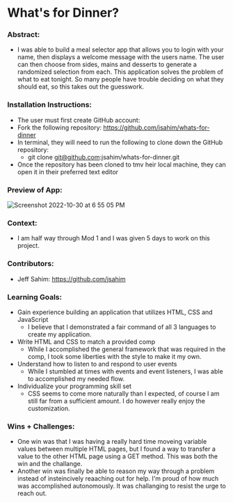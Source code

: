 # What's for Dinner? 

### Abstract:
[//]: <> (Briefly describe what you built and its features. What problem is the app solving? How does this application solve that problem?)
- I was able to build a meal selector app that allows you to login with your name, then displays a welcome message with the users name. The user can then choose from sides, mains and desserts to generate a randomized selection from each. This application solves the problem of what to eat tonight. So many people have trouble deciding on what they should eat, so this takes out the guesswork.

### Installation Instructions:
[//]: <> (What steps does a person have to take to get your app cloned down and running?)
- The user must first create GitHub account: 
- Fork the following repository: https://github.com/jsahim/whats-for-dinner
- In terminal, they will need to run the following to clone down the GitHub repository:
    - git clone git@github.com:jsahim/whats-for-dinner.git
- Once the repository has been cloned to tmv heir local machine, they can open it in their preferred text editor

### Preview of App:
[//]: <> (Provide ONE gif or screenshot of your application - choose the "coolest" piece of functionality to show off.)
![Screenshot 2022-10-30 at 6 55 05 PM](https://user-images.githubusercontent.com/107663888/198905779-a7eb7b83-edf8-40e6-b6f6-6bdf22c2d898.png)

### Context:
[//]: <> (Give some context for the project here. How long did you have to work on it? How far into the Turing program are you?)
- I am half way through Mod 1 and I was given 5 days to work on this project.

### Contributors:
[//]: <> (Who worked on this application? Link to their GitHubs.)
- Jeff Sahim: https://github.com/jsahim

### Learning Goals:
[//]: <> (What were the learning goals of this project? What tech did you work with?)
- Gain experience building an application that utilizes HTML, CSS and JavaScript
  - I believe that I demonstrated a fair command of all 3 languages to create my application. 
- Write HTML and CSS to match a provided comp
  - While I accomplished the general framework that was required in the comp, I took some liberties with the style to make it my own. 
- Understand how to listen to and respond to user events
  - While I stumbled at times with events and event listeners, I was able to accomplished my needed flow.
- Individualize your programming skill set
  - CSS seems to come more naturally than I expected, of course I am still far from a sufficient amount. I do however really enjoy the customization.

### Wins + Challenges:
[//]: <> (What are 2-3 wins you have from this project? What were some challenges you faced - and how did you get over them?)
 - One win was that I was having a really hard time moveing variable values between multiple HTML pages, but I found a way to transfer a value to the other HTML page using a GET method. This was both the win and the challange.
- Another win was finally be able to reason my way through a problem instead of insteincively reaaching out for help. I'm proud of how much was accomplished autonomously. It was challanging to resist the urge to reach out.
